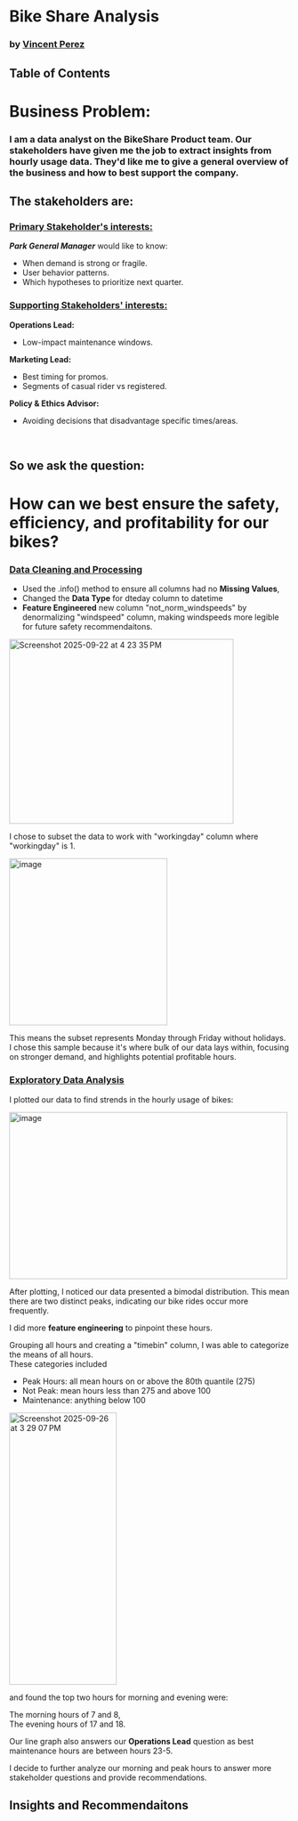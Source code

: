 # Bike Share Analysis
### by [Vincent Perez](https://www.linkedin.com/in/thevinceperez/)

## Table of Contents



# Business Problem:

### I am a data analyst on the BikeShare Product team. Our stakeholders have given me the job to extract insights from hourly usage data. They'd like me to give a general overview of the business and how to best support the company.

## The stakeholders are:

### <ins>Primary Stakeholder's interests:</ins>
***Park General Manager*** would like to know:
- When demand is strong or fragile.
- User behavior patterns.
- Which hypotheses to prioritize next quarter.

### <ins>Supporting Stakeholders' interests:</ins></br>
**Operations Lead:**
- Low-impact maintenance windows.

**Marketing Lead:**
- Best timing for promos.
- Segments of casual rider vs registered.

**Policy & Ethics Advisor:**
- Avoiding decisions that disadvantage specific times/areas.

</br>

## So we ask the question: 
# How can we best ensure the safety, efficiency, and profitability for our bikes?

### <ins>Data Cleaning and Processing<ins> </br>

- Used the .info() method to ensure all columns had no **Missing Values**,
- Changed the **Data Type** for dteday column to datetime
- **Feature Engineered** new column "not_norm_windspeeds" by denormalizing "windspeed" column, making windspeeds more legible for future safety recommendaitons.

<img width="403" height="332" alt="Screenshot 2025-09-22 at 4 23 35 PM" src="https://github.com/user-attachments/assets/2b9eec26-e3ba-498f-a119-b8a557468d77" />

I chose to subset the data to work with "workingday" column where "workingday" is 1. </br>

<img width="284" height="300" alt="image" src="https://github.com/user-attachments/assets/2473d94d-1d0d-43bd-8737-cb3b18c4e58d" />

This means the subset represents Monday through Friday without holidays. I chose this sample because it's where bulk of our data lays within, focusing on stronger demand, and highlights potential profitable hours.

### <ins>Exploratory Data Analysis<ins>

I plotted our data to find strends in the hourly usage of bikes:</br>

<img width="500" height="300" alt="image" src="https://github.com/user-attachments/assets/cbb06758-c8e7-4cf5-ad0d-4491dcb6439a" />

After plotting, I noticed our data presented a bimodal distribution. This mean there are two distinct peaks, indicating our bike rides occur more frequently.</br>

I did more **feature engineering** to pinpoint these hours. </br>

Grouping all hours and creating a "timebin" column, I was able to categorize the means of all hours. </br>
These categories included
- Peak Hours: all mean hours on or above the 80th quantile (275)
- Not Peak: mean hours less than 275 and above 100
- Maintenance: anything below 100

<img width="193" height="489" alt="Screenshot 2025-09-26 at 3 29 07 PM" src="https://github.com/user-attachments/assets/36ccbaf0-757a-43af-baab-1dcb120d3279" />

and found the top two hours for morning and evening were:

The morning hours of 7 and 8, </br>
The evening hours of 17 and 18. </br>

Our line graph also answers our **Operations Lead** question as best maintenance hours are between hours 23-5. </br>

I decide to further analyze our morning and peak hours to answer more stakeholder questions and provide recommendations.

## Insights and Recommendaitons
